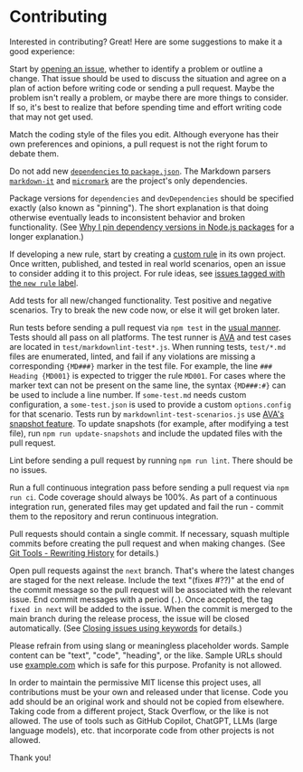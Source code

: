 # Contributing

Interested in contributing? Great! Here are some suggestions to make it a good
experience:

Start by [opening an issue](https://github.com/DavidAnson/markdownlint/issues),
whether to identify a problem or outline a change. That issue should be used to
discuss the situation and agree on a plan of action before writing code or
sending a pull request. Maybe the problem isn't really a problem, or maybe there
are more things to consider. If so, it's best to realize that before spending
time and effort writing code that may not get used.

Match the coding style of the files you edit. Although everyone has their own
preferences and opinions, a pull request is not the right forum to debate them.

Do not add new [`dependencies` to `package.json`][dependencies]. The Markdown
parsers [`markdown-it`][markdown-it] and [`micromark`][micromark] are the
project's only dependencies.

Package versions for `dependencies` and `devDependencies` should be specified
exactly (also known as "pinning"). The short explanation is that doing otherwise
eventually leads to inconsistent behavior and broken functionality. (See [Why I
pin dependency versions in Node.js packages][version-pinning] for a longer
explanation.)

If developing a new rule, start by creating a [custom rule][custom-rules] in its
own project. Once written, published, and tested in real world scenarios, open
an issue to consider adding it to this project. For rule ideas, see [issues
tagged with the `new rule` label][new-rule].

Add tests for all new/changed functionality. Test positive and negative
scenarios. Try to break the new code now, or else it will get broken later.

Run tests before sending a pull request via `npm test` in the [usual
manner][npm-scripts]. Tests should all pass on all platforms. The test runner is
[AVA][ava] and test cases are located in `test/markdownlint-test*.js`. When
running tests, `test/*.md` files are enumerated, linted, and fail if any
violations are missing a corresponding `{MD###}` marker in the test file. For
example, the line `### Heading {MD001}` is expected to trigger the rule `MD001`.
For cases where the marker text can not be present on the same line, the syntax
`{MD###:#}` can be used to include a line number. If `some-test.md` needs custom
configuration, a `some-test.json` is used to provide a custom `options.config`
for that scenario. Tests run by `markdownlint-test-scenarios.js` use [AVA's
snapshot feature][ava-snapshots]. To update snapshots (for example, after
modifying a test file), run `npm run update-snapshots` and include the updated
files with the pull request.

Lint before sending a pull request by running `npm run lint`. There should be no
issues.

Run a full continuous integration pass before sending a pull request via `npm
run ci`. Code coverage should always be 100%. As part of a continuous
integration run, generated files may get updated and fail the run - commit them
to the repository and rerun continuous integration.

Pull requests should contain a single commit. If necessary, squash multiple
commits before creating the pull request and when making changes. (See [Git
Tools - Rewriting History][rewriting-history] for details.)

Open pull requests against the `next` branch. That's where the latest changes
are staged for the next release. Include the text "(fixes #??)" at the end of
the commit message so the pull request will be associated with the relevant
issue. End commit messages with a period (`.`). Once accepted, the tag `fixed in
next` will be added to the issue. When the commit is merged to the main branch
during the release process, the issue will be closed automatically. (See
[Closing issues using keywords][closing-keywords] for details.)

Please refrain from using slang or meaningless placeholder words. Sample content
can be "text", "code", "heading", or the like. Sample URLs should use
[example.com][example-com] which is safe for this purpose. Profanity is not
allowed.

In order to maintain the permissive MIT license this project uses, all
contributions must be your own and released under that license. Code you add
should be an original work and should not be copied from elsewhere. Taking code
from a different project, Stack Overflow, or the like is not allowed. The use of
tools such as GitHub Copilot, ChatGPT, LLMs (large language models), etc. that
incorporate code from other projects is not allowed.

Thank you!

[ava]: https://github.com/avajs/ava
[ava-snapshots]: https://github.com/avajs/ava/blob/main/docs/04-snapshot-testing.md
[closing-keywords]: https://help.github.com/articles/closing-issues-using-keywords/
[custom-rules]: doc/CustomRules.md
[dependencies]: https://docs.npmjs.com/files/package.json#dependencies
[example-com]: https://en.wikipedia.org/wiki/Example.com
[markdown-it]: https://www.npmjs.com/package/markdown-it
[micromark]: https://www.npmjs.com/package/micromark
[new-rule]: https://github.com/DavidAnson/markdownlint/labels/new%20rule
[npm-scripts]: https://docs.npmjs.com/misc/scripts
[rewriting-history]: https://git-scm.com/book/en/v2/Git-Tools-Rewriting-History
[version-pinning]: https://dlaa.me/blog/post/versionpinning
